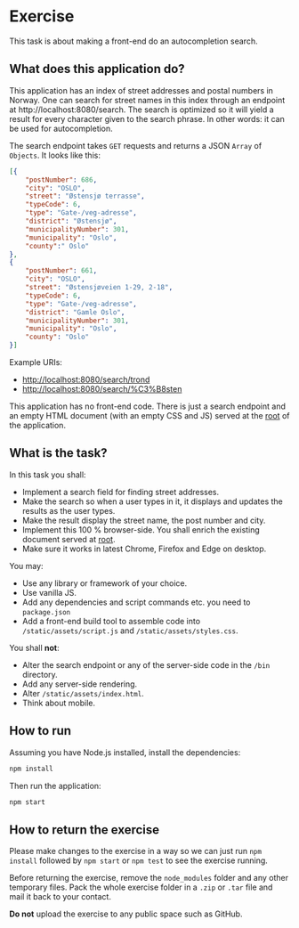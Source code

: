 # Exercise

This task is about making a front-end do an autocompletion search.

## What does this application do?

This application has an index of street addresses and postal numbers in Norway. One can search for street names in this index through an endpoint at http://localhost:8080/search. The search is optimized so it will yield a result for every character given to the search phrase. In other words: it can be used for autocompletion.

The search endpoint takes `GET` requests and returns a JSON `Array` of `Objects`. It looks like this:

```json
[{
    "postNumber": 686,
    "city": "OSLO",
    "street": "Østensjø terrasse",
    "typeCode": 6,
    "type": "Gate-/veg-adresse",
    "district": "Østensjø",
    "municipalityNumber": 301,
    "municipality": "Oslo",
    "county":" Oslo"
},
{
    "postNumber": 661,
    "city": "OSLO",
    "street": "Østensjøveien 1-29, 2-18",
    "typeCode": 6,
    "type": "Gate-/veg-adresse",
    "district": "Gamle Oslo",
    "municipalityNumber": 301,
    "municipality": "Oslo",
    "county": "Oslo"
}]
```

Example URIs:

 * [http://localhost:8080/search/trond](http://localhost:8080/search/trond)
 * [http://localhost:8080/search/%C3%B8sten](http://localhost:8080/search/%C3%B8sten)

This application has no front-end code. There is just a search endpoint and an empty HTML document (with an empty CSS and JS) served at the [root](http://localhost:8080/) of the application.

## What is the task?

In this task you shall:

 * Implement a search field for finding street addresses.
 * Make the search so when a user types in it, it displays and updates the results as the user types.
 * Make the result display the street name, the post number and city.
 * Implement this 100 % browser-side. You shall enrich the existing document served at [root](http://localhost:8080/).
 * Make sure it works in latest Chrome, Firefox and Edge on desktop.

You may:

 * Use any library or framework of your choice.
 * Use vanilla JS.
 * Add any dependencies and script commands etc. you need to `package.json`
 * Add a front-end build tool to assemble code into `/static/assets/script.js` and `/static/assets/styles.css`.

You shall __not__:

 * Alter the search endpoint or any of the server-side code in the `/bin` directory.
 * Add any server-side rendering.
 * Alter `/static/assets/index.html`.
 * Think about mobile.

## How to run

Assuming you have Node.js installed, install the dependencies:

```sh
npm install
```

Then run the application:

```sh
npm start
```

## How to return the exercise

Please make changes to the exercise in a way so we can just run `npm install` followed by `npm start` or `npm test` to see the exercise running.

Before returning the exercise, remove the `node_modules` folder and any other temporary files. Pack the whole exercise folder in a `.zip` or `.tar` file and mail it back to your contact.

__Do not__ upload the exercise to any public space such as GitHub.
